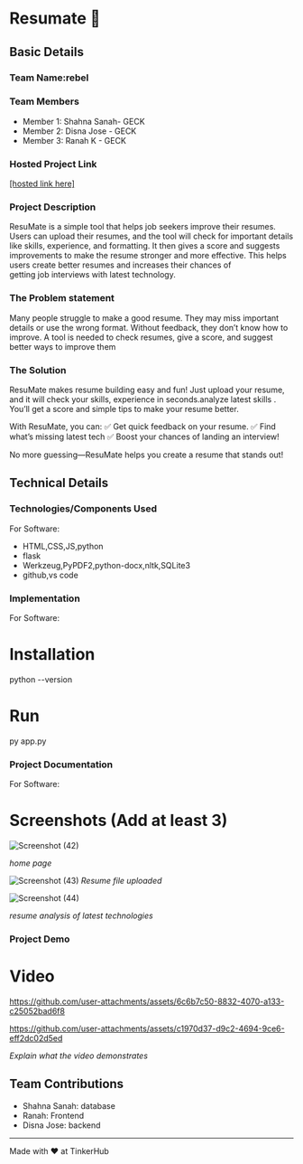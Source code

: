 # Resumate 🎯


## Basic Details
### Team Name:rebel


### Team Members
- Member 1: Shahna Sanah- GECK
- Member 2: Disna Jose - GECK
- Member 3: Ranah K - GECK

### Hosted Project Link
[[hosted link here]](https://github.com/disnajose/resumat)

### Project Description
ResuMate is a simple tool that helps job seekers improve their resumes. Users can upload their resumes, and the tool will check for important details like skills, experience, and formatting. It then gives a score and suggests improvements to make the resume stronger and more effective. This helps users create better resumes and increases their chances of getting job interviews with latest technology.

### The Problem statement
Many people struggle to make a good resume. They may miss important details or use the wrong format. Without feedback, they don’t know how to improve. A tool is needed to check resumes, give a score, and suggest better ways to improve them

### The Solution
ResuMate makes resume building easy and fun! Just upload your resume, and it will check your skills, experience in seconds.analyze latest skills . You’ll get a score and simple tips to make your resume better.

With ResuMate, you can:
✅ Get quick feedback on your resume.
✅ Find what’s missing latest tech
✅ Boost your chances of landing an interview!

No more guessing—ResuMate helps you create a resume that stands out!

## Technical Details
### Technologies/Components Used
For Software:
- HTML,CSS,JS,python
- flask
- Werkzeug,PyPDF2,python-docx,nltk,SQLite3 
- github,vs code

### Implementation
For Software:
# Installation
python --version

# Run
py app.py

### Project Documentation
For Software:

# Screenshots (Add at least 3)

![Screenshot (42)](https://github.com/user-attachments/assets/ca6e1d93-199b-4adf-af2d-570b8a54bbcb)

*home page*


![Screenshot (43)](https://github.com/user-attachments/assets/60496782-fa67-4c94-a134-afa15e9f659a)
 *Resume file uploaded*


![Screenshot (44)](https://github.com/user-attachments/assets/8e9f38dd-f892-4c69-b19e-80a706c3d13a)

*resume analysis of latest technologies*





### Project Demo
# Video




https://github.com/user-attachments/assets/6c6b7c50-8832-4070-a133-c25052bad6f8


https://github.com/user-attachments/assets/c1970d37-d9c2-4694-9ce6-eff2dc02d5ed



*Explain what the video demonstrates*



## Team Contributions
- Shahna Sanah: database
- Ranah: Frontend
- Disna Jose: backend

---
Made with ❤️ at TinkerHub
